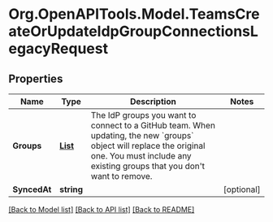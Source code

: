 # Org.OpenAPITools.Model.TeamsCreateOrUpdateIdpGroupConnectionsLegacyRequest

## Properties

Name | Type | Description | Notes
------------ | ------------- | ------------- | -------------
**Groups** | [**List<TeamsCreateOrUpdateIdpGroupConnectionsLegacyRequestGroupsInner>**](TeamsCreateOrUpdateIdpGroupConnectionsLegacyRequestGroupsInner.md) | The IdP groups you want to connect to a GitHub team. When updating, the new &#x60;groups&#x60; object will replace the original one. You must include any existing groups that you don&#39;t want to remove. | 
**SyncedAt** | **string** |  | [optional] 

[[Back to Model list]](../README.md#documentation-for-models) [[Back to API list]](../README.md#documentation-for-api-endpoints) [[Back to README]](../README.md)

